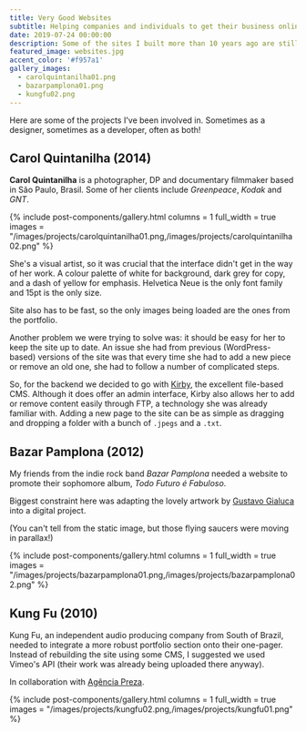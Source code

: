 ```yaml
---
title: Very Good Websites
subtitle: Helping companies and individuals to get their business online. Since 2005.
date: 2019-07-24 00:00:00
description: Some of the sites I built more than 10 years ago are still online! Is that a good thing? I don't know!
featured_image: websites.jpg
accent_color: '#f957a1'
gallery_images:
  - carolquintanilha01.png
  - bazarpamplona01.png
  - kungfu02.png
---
```


Here are some of the projects I've been involved in. Sometimes as a designer, sometimes as a developer, often as both!

## Carol Quintanilha (2014)

**Carol Quintanilha** is a photographer, DP and documentary filmmaker based in São Paulo, Brasil. Some of her clients include *Greenpeace*, *Kodak* and *GNT*.

{% include post-components/gallery.html
	columns = 1
	full_width = true
	images = "/images/projects/carolquintanilha01.png,/images/projects/carolquintanilha02.png"
%}

She's a visual artist, so it was crucial that the interface didn't get in the way of her work. A colour palette of white for background, dark grey for copy, and a dash of yellow for emphasis. Helvetica Neue is the only font family and 15pt is the only size.

Site also has to be fast, so the only images being loaded are the ones from the portfolio.

Another problem we were trying to solve was: it should be easy for her to keep the site up to date. An issue she had from previous (WordPress-based) versions of the site was that every time she had to add a new piece or remove an old one, she had to follow a number of complicated steps.

So, for the backend we decided to go with [Kirby](https://getkirby.com), the excellent file-based CMS. Although it does offer an admin interface, Kirby also allows her to add or remove content easily through FTP, a technology she was already familiar with. Adding a new page to the site can be as simple as dragging and dropping a folder with a bunch of `.jpegs` and a `.txt`.

## Bazar Pamplona (2012)

My friends from the indie rock band *Bazar Pamplona* needed a website to promote their sophomore album, *Todo Futuro é Fabuloso*.

Biggest constraint here was adapting the lovely artwork by [Gustavo Gialuca](https://www.flickr.com/photos/gialuca/) into a digital project.

(You can't tell from the static image, but those flying saucers were moving in parallax!)

{% include post-components/gallery.html
	columns = 1
	full_width = true
	images = "/images/projects/bazarpamplona01.png,/images/projects/bazarpamplona02.png"
%}

## Kung Fu (2010)

Kung Fu, an independent audio producing company from South of Brazil, needed to integrate a more robust portfolio section onto their one-pager. Instead of rebuilding the site using some CMS, I suggested we used Vimeo's API (their work was already being uploaded there anyway).

In collaboration with [Agência Preza](https://twitter.com/moskito).

{% include post-components/gallery.html
	columns = 1
	full_width = true
	images = "/images/projects/kungfu02.png,/images/projects/kungfu01.png"
%}

